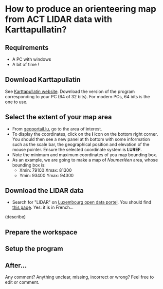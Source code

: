 # How to produce an orienteering map from ACT LIDAR data with Karttapullatin?

## Requirements

- A PC with windows
- A bit of time !

## Download Karttapullatin

See [Karttapullatin website](http://www.routegadget.net/karttapullautin/). Download the version of the program corresponding to your PC (64 of 32 bits). For modern PCs, 64 bits is the one to use.

## Select the extent of your map area

- From [geoportail.lu](https://map.geoportail.lu/theme/main?version=3&zoom=14&X=684902&Y=6379262&lang=en&layers=&opacities=&bgLayer=topogr_global), go to the area of interest.
- To display the coordinates, click on the **i** icon on the bottom right corner. You should then see a new panel at th bottom with some information such as the scale bar, the geographical position and elevation of the mouse pointer. Ensure the selected coordinate system is **LUREF**.
- Note the minimum and maximum coordinates of you map bounding box.
- As an example, we are going to make a map of *Noumerléen* area, whose bounding box is:
   - Xmin: 79100   Xmax: 81300
   - Ymin: 93400   Ymax: 94300

## Download the LIDAR data

- Search for "LIDAR" on [Luxembourg open data portel](https://data.public.lu/fr/). You should find [this page](https://data.public.lu/en/datasets/lidar-2019-releve-3d-du-territoire-luxembourgeois/). Yes: it is in French...

(describe)

## Prepare the workspace

## Setup the program

## After...


Any comment? Anything unclear, missing, incorrect or wrong? Feel free to edit or comment.

